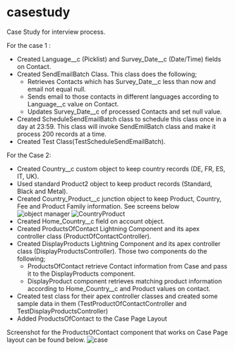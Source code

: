 # casestudy

Case Study for interview process.

For the case 1 :
* Created Language__c (Picklist) and Survey_Date__c (Date/Time) fields on Contact.
* Created SendEmailBatch Class. 
    This class does the following;
     * Retrieves Contacts which has Survey_Date__c less than now and email not equal null.
     * Sends email to those contacts in different languages according to Language__c value on Contact.
     * Updates Survey_Date__c of processed Contacts and set null value.
* Created ScheduleSendEmailBatch class to schedule this class once in a day at 23:59. 
This class will invoke SendEmilBatch class and make it process 200 records at a time.
* Created Test Class(TestScheduleSendEmailBatch).


For the Case 2:
* Created Country__c custom object to keep country records (DE, FR, ES, IT, UK).
* Used standard Product2 object to keep product records (Standard, Black and Metal).
* Created Country_Product__c junction object to keep Product, Country, Fee and Product Family information. 
    See screens below
    ![object manager](https://user-images.githubusercontent.com/49560853/56093075-dae08f80-5ecc-11e9-934f-39030cd04324.png)
    ![CountryProduct](https://user-images.githubusercontent.com/49560853/56093091-fd72a880-5ecc-11e9-93b5-6b84432c8462.png)
* Created Home_Country__c field on account object.
* Created ProductsOfContact Lightning Component and its apex controller class (ProductOfContactController).
* Created DisplayProducts Lightning Component and its apex controller class (DisplayProductsController).
     Those two components do the following;
     * ProductsOfContact retrieve Contact information from Case and pass it to the DisplayProducts component.
     * DisplayProduct component retrieves matching product information according to Home_Country__c and Product values on contact.
* Created test class for their apex controller classes and created some sample data in them (TestProductOfContactController and TestDisplayProductsController)
* Added ProductsOfContact to the Case Page Layout

Screenshot for the ProductsOfContact component that works on Case Page layout can be found below.
![case](https://user-images.githubusercontent.com/49560853/56093059-b2f12c00-5ecc-11e9-9265-172d1f66314e.png)
